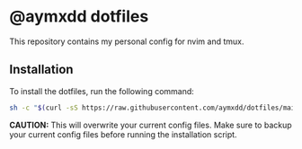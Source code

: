 # @aymxdd dotfiles

This repository contains my personal config for nvim and tmux.

## Installation

To install the dotfiles, run the following command:

```bash
sh -c "$(curl -sS https://raw.githubusercontent.com/aymxdd/dotfiles/main/install.sh)"
```

**CAUTION:** This will overwrite your current config files. Make sure to backup your current config files before running the installation script.
